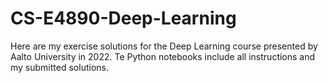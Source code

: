 # CS-E4890-Deep-Learning

Here are my exercise solutions for the Deep Learning course presented by Aalto University in 2022. Te Python notebooks include all instructions and my submitted solutions.

